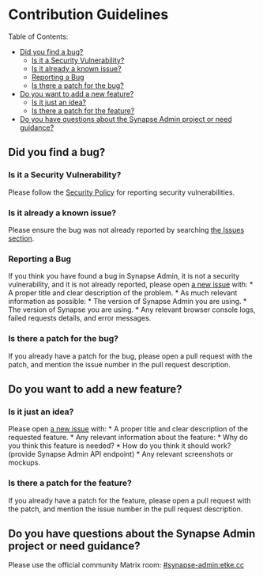 # Contribution Guidelines

Table of Contents:

<!-- vim-markdown-toc GFM -->

* [Did you find a bug?](#did-you-find-a-bug)
  * [Is it a Security Vulnerability?](#is-it-a-security-vulnerability)
  * [Is it already a known issue?](#is-it-already-a-known-issue)
  * [Reporting a Bug](#reporting-a-bug)
  * [Is there a patch for the bug?](#is-there-a-patch-for-the-bug)
* [Do you want to add a new feature?](#do-you-want-to-add-a-new-feature)
  * [Is it just an idea?](#is-it-just-an-idea)
  * [Is there a patch for the feature?](#is-there-a-patch-for-the-feature)
* [Do you have questions about the Synapse Admin project or need guidance?](#do-you-have-questions-about-the-synapse-admin-project-or-need-guidance)

<!-- vim-markdown-toc -->

## Did you find a bug?

### Is it a Security Vulnerability?

Please follow the [Security Policy](https://github.com/etkecc/synapse-admin/blob/main/.github/SECURITY.md) for reporting
security vulnerabilities.

### Is it already a known issue?

Please ensure the bug was not already reported by searching [the Issues section](https://github.com/etkecc/synapse-admin/issues).

### Reporting a Bug

If you think you have found a bug in Synapse Admin, it is not a security vulnerability, and it is not already reported,
please open [a new issue](https://github.com/etkecc/synapse-admin/issues/new) with:
    * A proper title and clear description of the problem.
    * As much relevant information as possible:
        * The version of Synapse Admin you are using.
        * The version of Synapse you are using.
        * Any relevant browser console logs, failed requests details, and error messages.

### Is there a patch for the bug?

If you already have a patch for the bug, please open a pull request with the patch,
and mention the issue number in the pull request description.

## Do you want to add a new feature?

### Is it just an idea?

Please open [a new issue](https://github.com/etkecc/synapse-admin/issues/new) with:
    * A proper title and clear description of the requested feature.
    * Any relevant information about the feature:
        * Why do you think this feature is needed?
        * How do you think it should work? (provide Synapse Admin API endpoint)
        * Any relevant screenshots or mockups.

### Is there a patch for the feature?

If you already have a patch for the feature, please open a pull request with the patch,
and mention the issue number in the pull request description.

## Do you have questions about the Synapse Admin project or need guidance?

Please use the official community Matrix room: [#synapse-admin:etke.cc](https://matrix.to/#/#synapse-admin:etke.cc)
